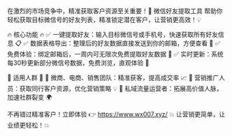 在激烈的市场竞争中，精准获取客户资源至关重要！🚀 微信好友提取工具 帮助你轻松获取目标微信号的好友列表，精准锁定潜在客户，让营销更高效！💡

🔥 核心功能 🔥
✅ 一键提取好友：输入目标微信号或手机号，快速获取所有好友信息 📋
✅ 数据表格导出：整理后的好友数据直接发送到你的邮箱，方便查看 📧
✅ 免费体验：绑定邮箱后，一周内可无限次免费提取好友数据 🎁
✅ 实时更新：系统每30秒更新部分微信号数据，免费浏览，直观体验 🔄

🎯 适用人群 🎯
💼 微商、电商、销售团队：精准获客，提高成交率 📈
📢 营销推广人员：获取同行客户资源，优化营销策略 💡
🤝 私域流量运营者：拓展高价值人脉，加速社群裂变 🌍

不再错过精准客户！立即体验 👉 https://www.wx007.xyz/
💥 让营销更简单，让业绩更轻松！💥